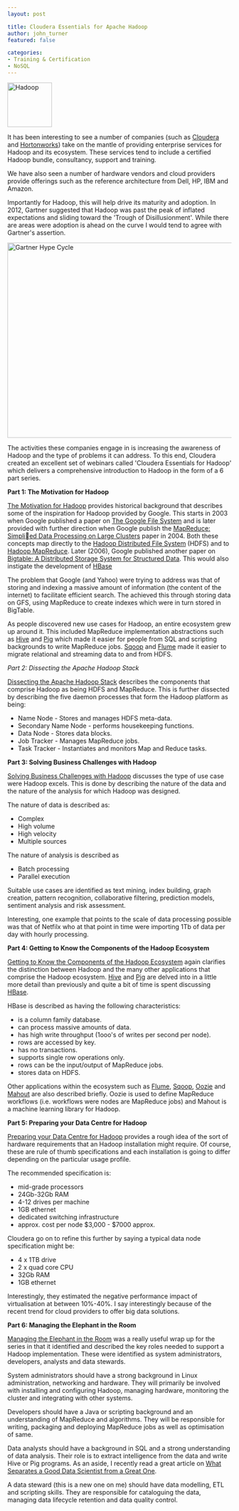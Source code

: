 ```yaml
---
layout: post

title: Cloudera Essentials for Apache Hadoop
author: john_turner
featured: false

categories:
- Training & Certification
- NoSQL
---
```


<img class="alignright size-full wp-image-2596" src="http://www.monkeylittle.com/wp-content/uploads/2013/02/Hadoop.png" alt="Hadoop" width="100" height="100" />

It has been interesting to see a number of companies (such as [Cloudera](http://www.cloudera.com) and [Hortonworks](http://hortonworks.com/)) take on the mantle of providing enterprise services for Hadoop and its ecosystem.  These services tend to include a certified Hadoop bundle, consultancy, support and training.

We have also seen a number of hardware vendors and cloud providers provide offerings such as the reference architecture from Dell, HP, IBM and Amazon.

Importantly for Hadoop, this will help drive its maturity and adoption.  In 2012, Gartner suggested that Hadoop was past the peak of inflated expectations and sliding toward the 'Trough of Disillusionment'.  While there are areas were adoption is ahead on the curve I would tend to agree with Gartner's assertion.

<img class="aligncenter size-full wp-image-2440" src="http://www.monkeylittle.com/wp-content/uploads/2015/03/gartner-hype-cycle.png" alt="Gartner Hype Cycle" width="795" height="439" />

The activities these companies engage in is increasing the awareness of Hadoop and the type of problems it can address.  To this end, Cloudera created an excellent set of webinars called 'Cloudera Essentials for Hadoop' which delivers a comprehensive introduction to Hadoop in the form of a 6 part series.

<!-- more -->

**Part 1: The Motivation for Hadoop**

[The Motivation for Hadoop](http://www.cloudera.com/content/cloudera/en/resources/library/training/cloudera-essentials-for-apache-hadoop-the-motivation-for-hadoop.html) provides historical background that describes some of the inspiration for Hadoop provided by Google.  This starts in 2003 when Google published a paper on [The Google File System](http://research.google.com/archive/gfs.html) and is later provided with further direction when Google publish the [MapReduce: Simplied Data Processing on Large Clusters](https://static.googleusercontent.com/media/research.google.com/en//archive/mapreduce-osdi04.pdf) paper in 2004.  Both these concepts map directly to the [Hadoop Distributed File System](http://hadoop.apache.org/docs/hdfs/current/) (HDFS) and to [Hadoop MapReduce](http://hadoop.apache.org/docs/current/hadoop-yarn/hadoop-yarn-site/YARN.html).  Later (2006), Google published another paper on [Bigtable: A Distributed Storage System for Structured Data](http://static.googleusercontent.com/external_content/untrusted_dlcp/research.google.com/en//archive/bigtable-osdi06.pdf).  This would also instigate the development of [HBase](http://hbase.apache.org/)

The problem that Google (and Yahoo) were trying to address was that of storing and  indexing a massive amount of information (the content of the internet) to facilitate efficient search.  The achieved this through storing data on GFS, using MapReduce to create indexes which were in turn stored in BigTable.

As people discovered new use cases for Hadoop, an entire ecosystem grew up around it.  This included MapReduce implementation abstractions such as [Hive](http://hive.apache.org/) and [Pig](http://pig.apache.org/) which made it easier for people from SQL and scripting backgrounds to write MapReduce jobs.  [Sqoop](http://sqoop.apache.org/) and [Flume](http://flume.apache.org/) made it easier to migrate relational and streaming data to and from HDFS.

*Part 2: Dissecting the Apache Hadoop Stack*

[Dissecting the Apache Hadoop Stack](http://www.cloudera.com/content/cloudera/en/resources/library/training/dissecting-the-apache-hadoop-stack-2-of-6.html) describes the components that comprise Hadoop as being HDFS and MapReduce.  This is further dissected by describing the five daemon processes that form the Hadoop platform as being:

- Name Node - Stores and manages HDFS meta-data.
- Secondary Name Node - performs housekeeping functions.
- Data Node - Stores data blocks.
- Job Tracker - Manages MapReduce jobs.
- Task Tracker - Instantiates and monitors Map and Reduce tasks.

**Part 3: Solving Business Challenges with Hadoop**

[Solving Business Challenges with Hadoop](http://www.cloudera.com/content/cloudera/en/resources/library/training/cloudera-essentials-for-apache-hadoop-3-of-6-solving-business-challenges-with-apache-hadoop.html) discusses the type of use case were Hadoop excels.  This is done by describing the nature of the data and the nature of the analysis for which Hadoop was designed.

The nature of data is described as:

- Complex
- High volume
- High velocity
- Multiple sources

The nature of analysis is described as

- Batch processing
- Parallel execution

Suitable use cases are identified as text mining, index building, graph creation, pattern recognition, collaborative filtering, prediction models, sentiment analysis and risk assessment.

Interesting, one example that points to the scale of data processing possible was that of Netfilx who at that point in time were importing 1Tb of data per day with hourly processing.

**Part 4: Getting to Know the Components of the Hadoop Ecosystem**

[Getting to Know the Components of the Hadoop Ecosystem](http://www.cloudera.com/content/cloudera/en/resources/library/training/cloudera-essentials-for-apache-hadoop-webinar-series-4-of-6-getting-to-know-the-components-of-the-apache-hadoop-ecosystem.html) again clarifies the distinction between Hadoop and the many other applications that comprise the Hadoop ecosystem.  [Hive](http://hive.apache.org/) and [Pig](http://pig.apache.org/) are delved into in a little more detail than previously and quite a bit of time is spent discussing [HBase](http://hbase.apache.org/).

HBase is described as having the following characteristics:

- is a column family database.
- can process massive amounts of data.
- has high write throughput (1ooo's of writes per second per node).
- rows are accessed by key.
- has no transactions.
- supports single row operations only.
- rows can be the input/output of MapReduce jobs.
- stores data on HDFS.

Other applications within the ecosystem such as [Flume](http://flume.apache.org/), [Sqoop](http://sqoop.apache.org/), [Oozie](http://oozie.apache.org/) and [Mahout](http://mahout.apache.org/) are also described briefly.  Oozie is used to define MapReduce workflows (i.e. workflows were nodes are MapReduce jobs) and Mahout is a machine learning library for Hadoop.

**Part 5: Preparing your Data Centre for Hadoop**

[Preparing your Data Centre for Hadoop](http://www.cloudera.com/content/cloudera/en/resources/library/training/cloudera-essentials-for-apache-hadoop-5-of-6-preparing-your-data-center-for-hadoop.html) provides a rough idea of the sort of hardware requirements that an Hadoop installation might require.  Of course, these are rule of thumb specifications and each installation is going to differ depending on the particular usage profile.

The recommended specification is:

- mid-grade processors
- 24Gb-32Gb RAM
- 4-12 drives per machine
- 1GB ethernet
- dedicated switching infrastructure
- approx. cost per node $3,000 - $7000 approx.

Cloudera go on to refine this further by saying a typical data node specification might be:

- 4 x 1TB drive
- 2 x quad core CPU
- 32Gb RAM
- 1GB ethernet

Interestingly, they estimated the negative performance impact of virtualisation at between 10%-40%.  I say interestingly because of the recent trend for cloud providers to offer big data solutions.

**Part 6: Managing the Elephant in the Room**

[Managing the Elephant in the Room](http://www.cloudera.com/content/cloudera/en/resources/library/training/cloudera-essentials-for-apache-hadoop-6-of-6-managing-the-elephant-in-the-room.html) was a really useful wrap up for the series in that it identified and described the key roles needed to support a Hadoop implementation.  These were identified as system administrators, developers, analysts and data stewards.

System administrators should have a strong background in Linux administration, networking and hardware.  They will primarily be involved with installing and configuring Hadoop, managing hardware, monitoring the cluster and integrating with other systems.

Developers should have a Java or scripting background and an understanding of MapReduce and algorithms.  They will be responsible for writing, packaging and deploying MapReduce jobs as well as optimisation of same.

Data analysts should have a background in SQL and a strong understanding of data analysis.  Their role is to extract intelligence from the data and write Hive or Pig programs.  As an aside, I recently read a great article on [What Separates a Good Data Scientist from a Great One](http://blogs.hbr.org/cs/2013/01/the_great_data_scientist_in_fo.html).

A data steward (this is a new one on me) should have data modelling, ETL and scripting skills.  They are responsible for cataloguing the data, managing data lifecycle retention and data quality control.
